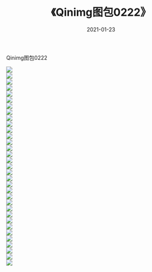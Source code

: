 ﻿---
layout: post
title:  《Qinimg图包0222》
date:   2021-01-23
img: http://imgx.orgx.ga/Qinimg图包/Qinimg图包0222/000.jpg
categories: [美女, 清纯, 唯美]
---

Qinimg图包0222

 ![](http://imgx.orgx.ga/Qinimg图包/Qinimg图包0222/001.jpg) <br>![](http://imgx.orgx.ga/Qinimg图包/Qinimg图包0222/002.jpg) <br>![](http://imgx.orgx.ga/Qinimg图包/Qinimg图包0222/003.jpg) <br>![](http://imgx.orgx.ga/Qinimg图包/Qinimg图包0222/004.jpg) <br>![](http://imgx.orgx.ga/Qinimg图包/Qinimg图包0222/005.jpg) <br>![](http://imgx.orgx.ga/Qinimg图包/Qinimg图包0222/006.jpg) <br>![](http://imgx.orgx.ga/Qinimg图包/Qinimg图包0222/007.jpg) <br>![](http://imgx.orgx.ga/Qinimg图包/Qinimg图包0222/008.jpg) <br>![](http://imgx.orgx.ga/Qinimg图包/Qinimg图包0222/009.jpg) <br>![](http://imgx.orgx.ga/Qinimg图包/Qinimg图包0222/010.jpg) <br>![](http://imgx.orgx.ga/Qinimg图包/Qinimg图包0222/011.jpg) <br>![](http://imgx.orgx.ga/Qinimg图包/Qinimg图包0222/012.jpg) <br>![](http://imgx.orgx.ga/Qinimg图包/Qinimg图包0222/013.jpg) <br>![](http://imgx.orgx.ga/Qinimg图包/Qinimg图包0222/014.jpg) <br>![](http://imgx.orgx.ga/Qinimg图包/Qinimg图包0222/015.jpg) <br>![](http://imgx.orgx.ga/Qinimg图包/Qinimg图包0222/016.jpg) <br>![](http://imgx.orgx.ga/Qinimg图包/Qinimg图包0222/017.jpg) <br>![](http://imgx.orgx.ga/Qinimg图包/Qinimg图包0222/018.jpg) <br>![](http://imgx.orgx.ga/Qinimg图包/Qinimg图包0222/019.jpg) <br>![](http://imgx.orgx.ga/Qinimg图包/Qinimg图包0222/020.jpg) <br>![](http://imgx.orgx.ga/Qinimg图包/Qinimg图包0222/021.jpg) <br>![](http://imgx.orgx.ga/Qinimg图包/Qinimg图包0222/022.jpg) <br>![](http://imgx.orgx.ga/Qinimg图包/Qinimg图包0222/023.jpg) <br>![](http://imgx.orgx.ga/Qinimg图包/Qinimg图包0222/024.jpg) <br>![](http://imgx.orgx.ga/Qinimg图包/Qinimg图包0222/025.jpg) <br>![](http://imgx.orgx.ga/Qinimg图包/Qinimg图包0222/026.jpg) <br>![](http://imgx.orgx.ga/Qinimg图包/Qinimg图包0222/027.jpg) <br>![](http://imgx.orgx.ga/Qinimg图包/Qinimg图包0222/028.jpg) <br>![](http://imgx.orgx.ga/Qinimg图包/Qinimg图包0222/029.jpg) <br>![](http://imgx.orgx.ga/Qinimg图包/Qinimg图包0222/030.jpg) <br>![](http://imgx.orgx.ga/Qinimg图包/Qinimg图包0222/031.jpg) <br>![](http://imgx.orgx.ga/Qinimg图包/Qinimg图包0222/032.jpg) <br>![](http://imgx.orgx.ga/Qinimg图包/Qinimg图包0222/033.jpg) <br>